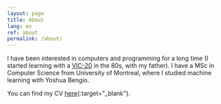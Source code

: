 ```yaml
---
layout: page
title: About
lang: en
ref: about
permalink: /about/
---
```


I have been interested in computers and programming for a long time (I
started learning with a
[VIC-20](https://en.wikipedia.org/wiki/Commodore_VIC-20) in the 80s,
with my father). I have a MSc in Computer Science from University of
Montreal, where I studied machine learning with Yoshua Bengio.

You can find my CV
[here](/assets/docs/christian_jauvin_cv_en.pdf){:target="_blank"}.
